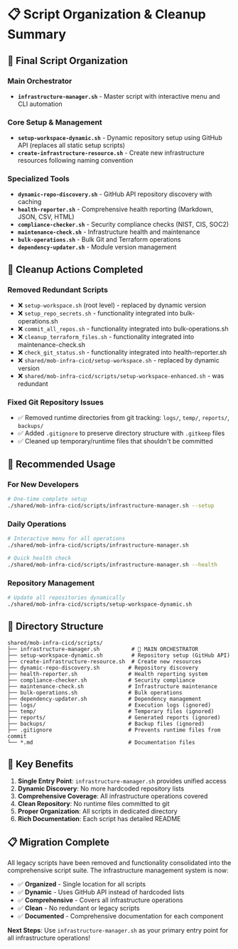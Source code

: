 # 📋 Script Organization & Cleanup Summary

## 🎯 Final Script Organization

### **Main Orchestrator**
- **`infrastructure-manager.sh`** - Master script with interactive menu and CLI automation

### **Core Setup & Management**
- **`setup-workspace-dynamic.sh`** - Dynamic repository setup using GitHub API (replaces all static setup scripts)
- **`create-infrastructure-resource.sh`** - Create new infrastructure resources following naming convention

### **Specialized Tools**
- **`dynamic-repo-discovery.sh`** - GitHub API repository discovery with caching
- **`health-reporter.sh`** - Comprehensive health reporting (Markdown, JSON, CSV, HTML)
- **`compliance-checker.sh`** - Security compliance checks (NIST, CIS, SOC2)
- **`maintenance-check.sh`** - Infrastructure health and maintenance
- **`bulk-operations.sh`** - Bulk Git and Terraform operations
- **`dependency-updater.sh`** - Module version management

## 🧹 Cleanup Actions Completed

### **Removed Redundant Scripts**
- ❌ `setup-workspace.sh` (root level) - replaced by dynamic version
- ❌ `setup_repo_secrets.sh` - functionality integrated into bulk-operations.sh
- ❌ `commit_all_repos.sh` - functionality integrated into bulk-operations.sh
- ❌ `cleanup_terraform_files.sh` - functionality integrated into maintenance-check.sh
- ❌ `check_git_status.sh` - functionality integrated into health-reporter.sh
- ❌ `shared/mob-infra-cicd/setup-workspace.sh` - replaced by dynamic version
- ❌ `shared/mob-infra-cicd/scripts/setup-workspace-enhanced.sh` - was redundant

### **Fixed Git Repository Issues**
- ✅ Removed runtime directories from git tracking: `logs/`, `temp/`, `reports/`, `backups/`
- ✅ Added `.gitignore` to preserve directory structure with `.gitkeep` files
- ✅ Cleaned up temporary/runtime files that shouldn't be committed

## 🚀 Recommended Usage

### **For New Developers**
```bash
# One-time complete setup
./shared/mob-infra-cicd/scripts/infrastructure-manager.sh --setup
```

### **Daily Operations**
```bash
# Interactive menu for all operations  
./shared/mob-infra-cicd/scripts/infrastructure-manager.sh

# Quick health check
./shared/mob-infra-cicd/scripts/infrastructure-manager.sh --health
```

### **Repository Management**
```bash
# Update all repositories dynamically
./shared/mob-infra-cicd/scripts/setup-workspace-dynamic.sh
```

## 📁 Directory Structure

```
shared/mob-infra-cicd/scripts/
├── infrastructure-manager.sh          # 🎯 MAIN ORCHESTRATOR
├── setup-workspace-dynamic.sh         # Repository setup (GitHub API)
├── create-infrastructure-resource.sh  # Create new resources
├── dynamic-repo-discovery.sh         # Repository discovery
├── health-reporter.sh                # Health reporting system
├── compliance-checker.sh             # Security compliance
├── maintenance-check.sh              # Infrastructure maintenance
├── bulk-operations.sh                # Bulk operations
├── dependency-updater.sh             # Dependency management
├── logs/                             # Execution logs (ignored)
├── temp/                             # Temporary files (ignored)  
├── reports/                          # Generated reports (ignored)
├── backups/                          # Backup files (ignored)
├── .gitignore                        # Prevents runtime files from commit
└── *.md                              # Documentation files
```

## 🔑 Key Benefits

1. **Single Entry Point**: `infrastructure-manager.sh` provides unified access
2. **Dynamic Discovery**: No more hardcoded repository lists
3. **Comprehensive Coverage**: All infrastructure operations covered
4. **Clean Repository**: No runtime files committed to git
5. **Proper Organization**: All scripts in dedicated directory
6. **Rich Documentation**: Each script has detailed README

## 📋 Migration Complete

All legacy scripts have been removed and functionality consolidated into the comprehensive script suite. The infrastructure management system is now:

- ✅ **Organized** - Single location for all scripts
- ✅ **Dynamic** - Uses GitHub API instead of hardcoded lists  
- ✅ **Comprehensive** - Covers all infrastructure operations
- ✅ **Clean** - No redundant or legacy scripts
- ✅ **Documented** - Comprehensive documentation for each component

**Next Steps**: Use `infrastructure-manager.sh` as your primary entry point for all infrastructure operations!